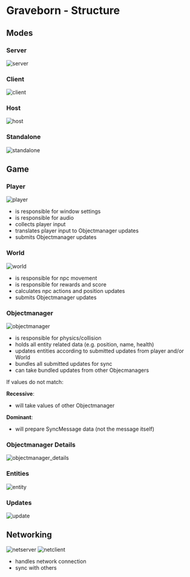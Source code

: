 # Graveborn - Structure

## Modes

### Server
![server](./structure_img/server.png)

### Client
![client](./structure_img/client.png)

### Host
![host](./structure_img/host.png)

### Standalone
![standalone](./structure_img/standalone.png)

## Game

### Player
![player](./structure_img/player.png)

- is responsible for window settings
- is responsible for audio
- collects player input
- translates player input to Objectmanager updates
- submits Objectmanager updates

### World
![world](./structure_img/world.png)

- is responsible for npc movement
- is responsible for rewards and score
- calculates npc actions and position updates
- submits Objectmanager updates

### Objectmanager
![objectmanager](./structure_img/objectmanager.png)

- is responsible for physics/collision
- holds all entity related data (e.g. position, name, health)
- updates entities according to submitted updates from
player and/or World
- bundles all submitted updates for sync
- can take bundled updates from other Objecmanagers

If values do not match:

__Recessive__:
- will take values of other Objectmanager

__Dominant__:
- will prepare SyncMessage data (not the message itself)

### Objectmanager Details
![objectmanager_details](./structure_img/objectmanager_details.png)

### Entities
![entity](./structure_img/entity_details.png)

### Updates
![update](./structure_img/update_details.png)

## Networking
![netserver](./structure_img/netserver.png)
![netclient](./structure_img/netclient.png)

- handles network connection
- sync with others
